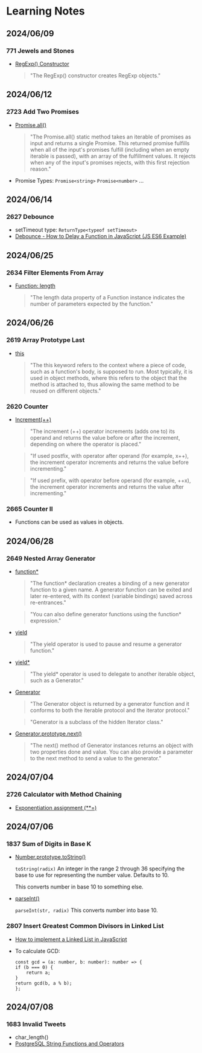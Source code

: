 # Learning Notes

## 2024/06/09

### 771 Jewels and Stones

- [RegExp() Constructor](https://developer.mozilla.org/en-US/docs/Web/JavaScript/Reference/Global_Objects/RegExp/RegExp)

    > "The RegExp() constructor creates RegExp objects."

## 2024/06/12

### 2723 Add Two Promises

- [Promise.all()](https://developer.mozilla.org/en-US/docs/Web/JavaScript/Reference/Global_Objects/Promise/all)

    > "The Promise.all() static method takes an iterable of promises as input and returns a single Promise. This returned promise fulfills when all of the input's promises fulfill (including when an empty iterable is passed), with an array of the fulfillment values. It rejects when any of the input's promises rejects, with this first rejection reason."

- Promise Types:
    `Promise<string>`
    `Promise<number>`
    ...

## 2024/06/14

### 2627 Debounce

- setTimeout type: `ReturnType<typeof setTimeout>`
- [Debounce - How to Delay a Function in JavaScript (JS ES6 Example)](https://www.freecodecamp.org/news/javascript-debounce-example/)

## 2024/06/25

### 2634 Filter Elements From Array

- [Function: length](https://developer.mozilla.org/en-US/docs/Web/JavaScript/Reference/Global_Objects/Function/length)

    > "The length data property of a Function instance indicates the number of parameters expected by the function."

## 2024/06/26

### 2619 Array Prototype Last

- [this](https://developer.mozilla.org/en-US/docs/Web/JavaScript/Reference/Operators/this)

    >"The this keyword refers to the context where a piece of code, such as a function's body, is supposed to run. Most typically, it is used in object methods, where this refers to the object that the method is attached to, thus allowing the same method to be reused on different objects."

### 2620 Counter

- [Increment(++)](https://developer.mozilla.org/en-US/docs/Web/JavaScript/Reference/Operators/Increment)

    >"The increment (++) operator increments (adds one to) its operand and returns the value before or after the increment, depending on where the operator is placed."

    >"If used postfix, with operator after operand (for example, x++), the increment operator increments and returns the value before incrementing."

    >"If used prefix, with operator before operand (for example, ++x), the increment operator increments and returns the value after incrementing."

### 2665 Counter II

- Functions can be used as values in objects.

## 2024/06/28

### 2649 Nested Array Generator

- [function*](https://developer.mozilla.org/en-US/docs/Web/JavaScript/Reference/Statements/function*)

    >"The function* declaration creates a binding of a new generator function to a given name. A generator function can be exited and later re-entered, with its context (variable bindings) saved across re-entrances."

    >"You can also define generator functions using the function* expression."

- [yield](https://developer.mozilla.org/en-US/docs/Web/JavaScript/Reference/Operators/yield)

    >"The yield operator is used to pause and resume a generator function."

- [yield*](https://developer.mozilla.org/en-US/docs/Web/JavaScript/Reference/Operators/yield*)

    >"The yield* operator is used to delegate to another iterable object, such as a Generator."

- [Generator](https://developer.mozilla.org/en-US/docs/Web/JavaScript/Reference/Global_Objects/Generator)

    >"The Generator object is returned by a generator function and it conforms to both the iterable protocol and the iterator protocol."

    >"Generator is a subclass of the hidden Iterator class."

- [Generator.prototype.next()](https://developer.mozilla.org/en-US/docs/Web/JavaScript/Reference/Global_Objects/Generator/next)

    >"The next() method of Generator instances returns an object with two properties done and value. You can also provide a parameter to the next method to send a value to the generator."

## 2024/07/04

### 2726 Calculator with Method Chaining

- [Exponentiation assignment (**=)](https://developer.mozilla.org/en-US/docs/Web/JavaScript/Reference/Operators/Exponentiation_assignment)


## 2024/07/06

### 1837 Sum of Digits in Base K

- [Number.prototype.toString()](https://developer.mozilla.org/en-US/docs/Web/JavaScript/Reference/Global_Objects/Number/toString)

    `toString(radix)`
    An integer in the range 2 through 36 specifying the base to use for representing the number value. Defaults to 10.

    This converts number in base 10 to something else.

- [parseInt()](https://developer.mozilla.org/en-US/docs/Web/JavaScript/Reference/Global_Objects/parseInt)

    `parseInt(str, radix)`
    This converts number into base 10.

### 2807 Insert Greatest Common Divisors in Linked List

- [How to implement a Linked List in JavaScript](https://www.freecodecamp.org/news/implementing-a-linked-list-in-javascript/)
- To calculate GCD:

    ```
    const gcd = (a: number, b: number): number => {
    if (b === 0) {
        return a;
    }
    return gcd(b, a % b);
    };
    ```

## 2024/07/08

### 1683 Invalid Tweets

- char_length()
- [PostgreSQL String Functions and Operators](https://www.postgresql.org/docs/9.1/functions-string.html)